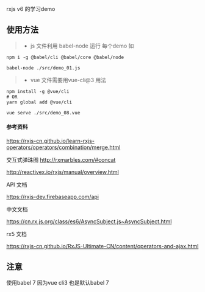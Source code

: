 rxjs v6 的学习demo
## 使用方法
> * js 文件利用 babel-node 运行 每个demo 如 

    npm i -g @babel/cli @babel/core @babel/node
>
    babel-node ./src/demo_01.js

> * vue 文件需要用vue-cli@3 用法 
    
```
npm install -g @vue/cli
# OR
yarn global add @vue/cli
```
    vue serve ./src/demo_08.vue
#### 参考资料
https://rxjs-cn.github.io/learn-rxjs-operators/operators/combination/merge.html

交互式弹珠图
http://rxmarbles.com/#concat 

http://reactivex.io/rxjs/manual/overview.html

API 文档

https://rxjs-dev.firebaseapp.com/api

中文文档

https://cn.rx.js.org/class/es6/AsyncSubject.js~AsyncSubject.html

rx5 文档

https://rxjs-cn.github.io/RxJS-Ultimate-CN/content/operators-and-ajax.html

## 注意
使用babel 7 因为vue cli3 也是默认babel 7